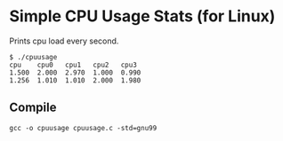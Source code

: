 # Simple CPU Usage Stats (for Linux)

Prints cpu load every second.

```shell
$ ./cpuusage
cpu    cpu0   cpu1   cpu2   cpu3
1.500  2.000  2.970  1.000  0.990
1.256  1.010  1.010  2.000  1.980
```

## Compile

```
gcc -o cpuusage cpuusage.c -std=gnu99
```

